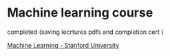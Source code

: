 # Machine learning course 
completed (saving lecrtures pdfs and completion cert )  

[Machine Learning - Stanford University](https://coursera.org/share/93b69eebf4ba91a0f68a0b8d7c43dc0f)
